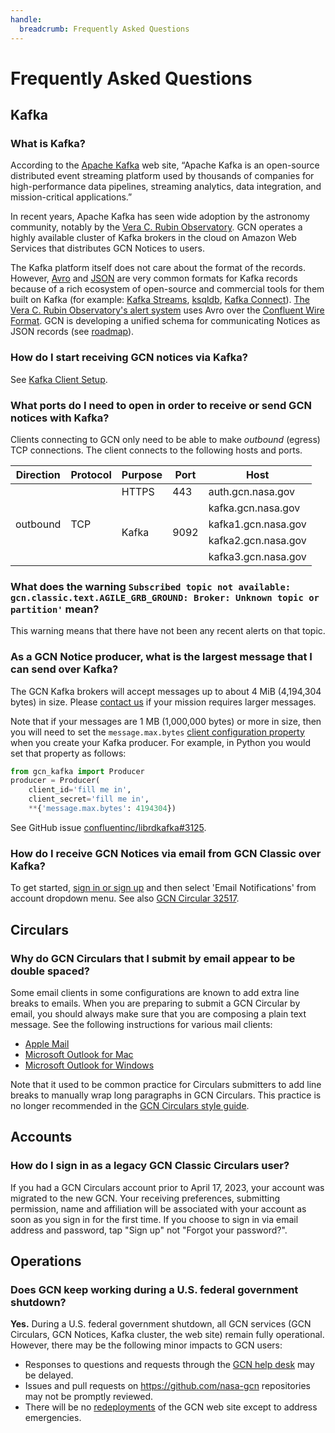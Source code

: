```yaml
---
handle:
  breadcrumb: Frequently Asked Questions
---
```


# Frequently Asked Questions

## Kafka

### What is Kafka?

According to the [Apache Kafka](https://kafka.apache.org) web site, “Apache Kafka is an open-source distributed event streaming platform used by thousands of companies for high-performance data pipelines, streaming analytics, data integration, and mission-critical applications.”

In recent years, Apache Kafka has seen wide adoption by the astronomy community, notably by the [Vera C. Rubin Observatory](https://www.lsst.org). GCN operates a highly available cluster of Kafka brokers in the cloud on Amazon Web Services that distributes GCN Notices to users.

The Kafka platform itself does not care about the format of the records. However, [Avro](https://avro.apache.org) and [JSON](https://www.json.org) are very common formats for Kafka records because of a rich ecosystem of open-source and commercial tools for them built on Kafka (for example: [Kafka Streams](https://kafka.apache.org/documentation/streams/), [ksqldb](https://ksqldb.io), [Kafka Connect](https://www.confluent.io/product/confluent-connectors/)). [The Vera C. Rubin Observatory's alert system](https://dmtn-093.lsst.io) uses Avro over the [Confluent Wire Format](https://docs.confluent.io/platform/current/schema-registry/serdes-develop/index.html). GCN is developing a unified schema for communicating Notices as JSON records (see [roadmap](/docs/roadmap)).

### How do I start receiving GCN notices via Kafka?

See [Kafka Client Setup](/docs/client).

### What ports do I need to open in order to receive or send GCN notices with Kafka?

Clients connecting to GCN only need to be able to make _outbound_ (egress) TCP connections. The client connects to the following hosts and ports.

<table className="usa-table">
  <thead>
    <tr>
      <th>Direction</th>
      <th>Protocol</th>
      <th>Purpose</th>
      <th>Port</th>
      <th>Host</th>
    </tr>
  </thead>
  <tbody>
    <tr>
      <td rowSpan="5">outbound</td>
      <td rowSpan="5">TCP</td>
      <td>HTTPS</td>
      <td>443</td>
      <td>auth.gcn.nasa.gov</td>
    </tr>
    <tr>
      <td rowSpan="4">Kafka</td>
      <td rowSpan="4">9092</td>
      <td>kafka.gcn.nasa.gov</td>
    </tr>
    <tr>
      <td>kafka1.gcn.nasa.gov</td>
    </tr>
    <tr>
      <td>kafka2.gcn.nasa.gov</td>
    </tr>
    <tr>
      <td>kafka3.gcn.nasa.gov</td>
    </tr>
  </tbody>
</table>

### What does the warning `Subscribed topic not available: gcn.classic.text.AGILE_GRB_GROUND: Broker: Unknown topic or partition'` mean?

This warning means that there have not been any recent alerts on that topic.

### As a GCN Notice producer, what is the largest message that I can send over Kafka?

The GCN Kafka brokers will accept messages up to about 4 MiB (4,194,304 bytes) in size. Please [contact us](/contact) if your mission requires larger messages.

Note that if your messages are 1 MB (1,000,000 bytes) or more in size, then you will need to set the `message.max.bytes` [client configuration property](https://github.com/confluentinc/librdkafka/blob/master/CONFIGURATION.md) when you create your Kafka producer. For example, in Python you would set that property as follows:

```python
from gcn_kafka import Producer
producer = Producer(
    client_id='fill me in',
    client_secret='fill me in',
    **{'message.max.bytes': 4194304})
```

See GitHub issue [confluentinc/librdkafka#3125](https://github.com/confluentinc/librdkafka/issues/3125).

### How do I receive GCN Notices via email from GCN Classic over Kafka?

To get started, [sign in or sign up](https://gcn.nasa.gov/login) and then select 'Email Notifications' from account dropdown menu. See also [GCN Circular 32517](/circulars/32517).

## Circulars

### Why do GCN Circulars that I submit by email appear to be double spaced?

Some email clients in some configurations are known to add extra line breaks to emails. When you are preparing to submit a GCN Circular by email, you should always make sure that you are composing a plain text message. See the following instructions for various mail clients:

- [Apple Mail](https://support.apple.com/guide/mail/use-plain-or-rich-text-in-emails-mlhlp1009/mac)
- [Microsoft Outlook for Mac](https://it.cornell.edu/outlook2016mac/choose-plain-text-or-formatted-text-outlook-mac)
- [Microsoft Outlook for Windows](https://support.microsoft.com/en-us/office/change-the-message-format-to-html-rich-text-format-or-plain-text-338a389d-11da-47fe-b693-cf41f792fefa)

Note that it used to be common practice for Circulars submitters to add line breaks to manually wrap long paragraphs in GCN Circulars. This practice is no longer recommended in the [GCN Circulars style guide](circulars/styleguide).

## Accounts

### How do I sign in as a legacy GCN Classic Circulars user?

If you had a GCN Circulars account prior to April 17, 2023, your account was migrated to the new GCN. Your receiving preferences, submitting permission, name and affiliation will be associated with your account as soon as you sign in for the first time. If you choose to sign in via email address and password, tap "Sign up" not "Forgot your password?".

## Operations

### Does GCN keep working during a U.S. federal government shutdown?

**Yes.** During a U.S. federal government shutdown, all GCN services (GCN Circulars, GCN Notices, Kafka cluster, the web site) remain fully operational. However, there may be the following minor impacts to GCN users:

- Responses to questions and requests through the [GCN help desk](/contact) may be delayed.
- Issues and pull requests on https://github.com/nasa-gcn repositories may not be promptly reviewed.
- There will be no [redeployments](/docs/contributing/deployment) of the GCN web site except to address emergencies.
